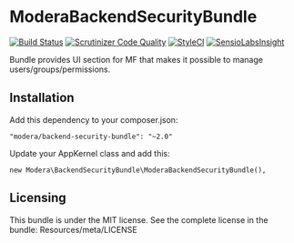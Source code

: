 # ModeraBackendSecurityBundle

[![Build Status](https://travis-ci.org/modera/ModeraBackendSecurityBundle.svg?branch=master)](https://travis-ci.org/modera/ModeraBackendSecurityBundle)
[![Scrutinizer Code Quality](https://scrutinizer-ci.com/g/modera/ModeraBackendSecurityBundle/badges/quality-score.png?b=master)](https://scrutinizer-ci.com/g/modera/ModeraBackendSecurityBundle/?branch=master)
[![StyleCI](https://styleci.io/repos/29132246/shield)](https://styleci.io/repos/29132246)
[![SensioLabsInsight](https://insight.sensiolabs.com/projects/df758e1e-7e57-42c6-bb28-5c05ac002ad8/mini.png)](https://insight.sensiolabs.com/projects/df758e1e-7e57-42c6-bb28-5c05ac002ad8)

Bundle provides UI section for MF that makes it possible to manage users/groups/permissions.

## Installation

Add this dependency to your composer.json:

    "modera/backend-security-bundle": "~2.0"

Update your AppKernel class and add this:

    new Modera\BackendSecurityBundle\ModeraBackendSecurityBundle(),

## Licensing

This bundle is under the MIT license. See the complete license in the bundle:
Resources/meta/LICENSE
